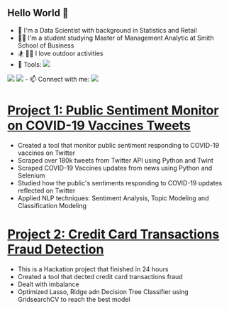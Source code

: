 ## Hello World 👋
- :robot: I'm a Data Scientist with background in Statistics and Retail
- :woman_technologist: I'm a student studying Master of Management Analytic at Smith School of Business
- :snowboarder: :surfing_woman: I love outdoor activities
- :school_satchel: Tools: <img src="https://img.shields.io/badge/Python-3776AB?style=for-the-badge&logo=python&logoColor=white" />
<img src="https://img.shields.io/badge/TensorFlow-FF6F00?style=for-the-badge&logo=TensorFlow&logoColor=white" />
<img src="https://img.shields.io/badge/scikit_learn-F7931E?style=for-the-badge&logo=scikit-learn&logoColor=white" />
- 📫 Connect with me: <a href="https://www.linkedin.com/in/rachelchenjf">
    <img src="https://img.shields.io/badge/linkedin-%230077B5.svg?&style=for-the-badge&logo=linkedin&logoColor=white" />

    
    
# [Project 1: Public Sentiment Monitor on COVID-19 Vaccines Tweets](https://github.com/rachel-jfc/Public-Sentiment-Monitor-on-COVID-19-Vaccines-Tweets)
* Created a tool that monitor public sentiment responding to COVID-19 vaccines on Twitter
* Scraped over 180k tweets from Twitter API using Python and Twint
* Scraped COVID-19 Vaccines updates from news using Python and Selenium
* Studied how the public's sentiments responding to COVID-19 updates reflected on Twitter
* Applied NLP techniques: Sentiment Analysis, Topic Modeling and Classification Modeling

# [Project 2: Credit Card Transactions Fraud Detection](https://github.com/rachel-jfc/Credit_Card_Transactions_Fraud-Detection)
* This is a Hackation project that finished in 24 hours
* Created a tool that dected credit card transactions fraud
* Dealt with imbalance
* Optimized Lasso, Ridge adn Decision Tree Classifier using GridsearchCV to reach the best model


